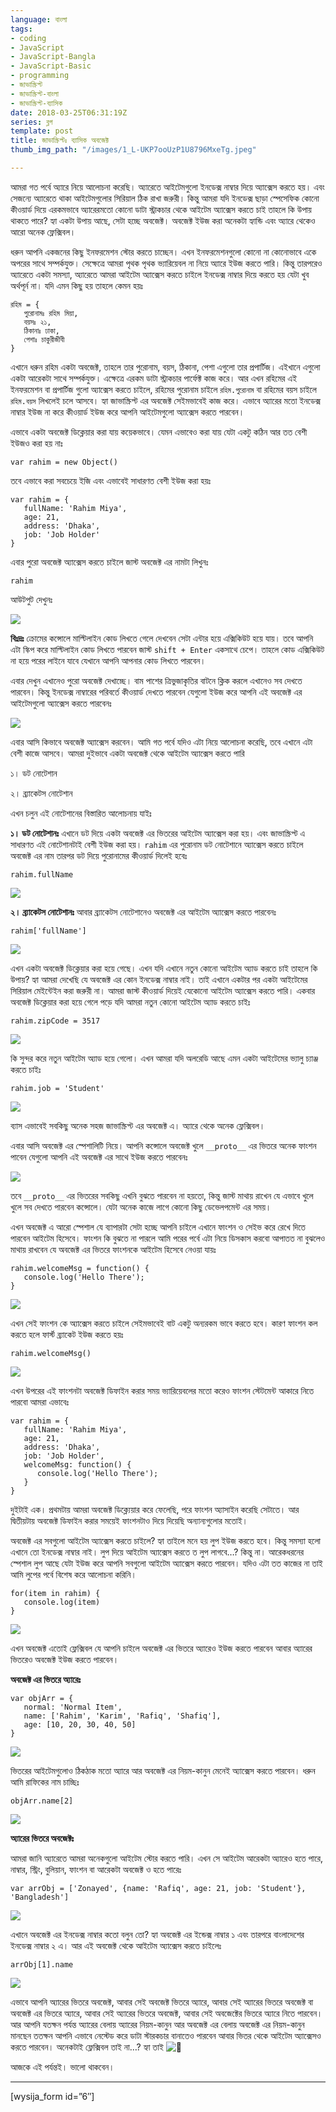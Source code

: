```yaml
---
language: বাংলা
tags:
- coding
- JavaScript
- JavaScript-Bangla
- JavaScript-Basic
- programming
- জাভাস্ক্রিপ্ট
- জাভাস্ক্রিপ্ট-বাংলা
- জাভাস্ক্রিপ্ট-ব্যাসিক
date: 2018-03-25T06:31:19Z
series: ব্লগ
template: post
title: জাভাস্ক্রিপ্টঃ ব্যাসিক অবজেক্ট
thumb_img_path: "/images/1_L-UKP7ooUzP1U8796MxeTg.jpeg"

---
```

আমরা গত পর্বে অ্যারে নিয়ে আলোচনা করেছি। অ্যারেতে আইটেমগুলো ইনডেক্স নাম্বার দিয়ে অ্যাক্সেস করতে হয়। এবং সেজন্যে অ্যারেতে থাকা আইটেমগুলোর সিরিয়াল ঠিক রাখা জরুরী। কিন্তু আমরা যদি ইনডেক্স ছাড়া স্পেসেফিক কোনো কীওয়ার্ড দিয়ে এরকমভাবে অ্যারেরমতো কোনো ডাটা স্ট্রাকচার থেকে আইটেম অ্যাক্সেস করতে চাই তাহলে কি উপায় থাকতে পারে? হ্যা একটা উপায় আছে, সেটা হচ্ছে অবজেক্ট। অবজেক্ট ইউজ করা অনেকটা হ্যান্ডি এবং অ্যারে থেকেও আরো অনেক ফ্লেক্সিবল।

ধরুন আপনি একজনের কিছু ইনফরমেশন স্টোর করতে চাচ্ছেন। এখন ইনফরমেশনগুলো কোনো না কোনোভাবে একে অপরের সাথে সম্পর্কযুক্ত। সেক্ষেত্রে আমরা পৃথক পৃথক ভ্যারিয়েবল না নিয়ে অ্যারে ইউজ করতে পারি। কিন্তু তারপরেও অ্যারেতে একটা সমস্যা, অ্যারেতে আমরা আইটেম অ্যাক্সেস করতে চাইলে ইনডেক্স নাম্বার দিয়ে করতে হয় যেটা খুব অর্থপূর্ন না। যদি এমন কিছু হয় তাহলে কেমন হয়ঃ

    রহিম = {
       পুরোনামঃ রহিম মিয়া,
       বয়সঃ ২১,
       ঠিকানাঃ ঢাকা,
       পেশাঃ চাকুরীজীবী
    }

এখানে ধরুন রহিম একটা অবজেক্ট, তাহলে তার পুরোনাম, বয়স, ঠিকানা, পেশা এগুলো তার প্রপার্টিজ। এইখানে এগুলো একটা আরেকটা সাথে সম্পর্কযুক্ত। এক্ষেত্রে এরকম ডাটা স্ট্রাকচার পার্ফেক্ট কাজ করে। আর এখন রহিমের এই ইনফরমেশন বা প্রপার্টিজ গুলো অ্যাক্সেস করতে চাইলে, রহিমের পুরোনাম চাইলে `রহিম.পুরোনাম` বা রহিমের বয়স চাইলে `রহিম.বয়স` লিখলেই চলে আসবে। হ্যা জাভাস্ক্রিপ্ট এর অবজেক্ট সেইমভাবেই কাজ করে। এভাবে অ্যারের মতো ইনডেক্স নাম্বার ইউজ না করে কীওয়ার্ড ইউজ করে আপনি আইটেমগুলো অ্যাক্সেস করতে পারবেন।

এভাবে একটা অবজেক্ট ডিক্লেয়ার করা যায় কয়েকভাবে। যেমন এভাবেও করা যায় যেটা একটু কঠিন আর তত বেশী ইউজও করা হয় নাঃ

    var rahim = new Object()

তবে এভাবে করা সবচেয়ে ইজি এবং এভাবেই সাধারণত বেশী ইউজ করা হয়ঃ

    var rahim = {
       fullName: 'Rahim Miya',
       age: 21,
       address: 'Dhaka',
       job: 'Job Holder'
    }

এবার পুরো অবজেক্ট অ্যাক্সেস করতে চাইলে জাস্ট অবজেক্ট এর নামটা লিখুনঃ

    rahim

আউটপুট দেখুনঃ

![](https://cdn-images-1.medium.com/max/800/1*iAji-MsShjBhSE7Oj252vQ.png)

**বিঃদ্রঃ** ক্রোমের কন্সোলে মাল্টিলাইন কোড লিখতে গেলে দেখবেন সেটা এন্টার হয়ে এক্সিকিউট হয়ে যায়। তবে আপনি এটা স্কিপ করে মাল্টিলাইন কোড লিখতে পারবেন জাস্ট `shift + Enter` একসাথে চেপে। তাহলে কোড এক্সিকিউট না হয়ে পরের লাইনে যাবে যেখানে আপনি আপনার কোড লিখতে পারবেন।

এবার দেখুন এখানেও পুরো অবজেক্ট দেখাচ্ছে। বাম পাশের ত্রিভুজাকৃতির বাটনে ক্লিক করলে এখানেও সব দেখতে পারবেন। কিন্তু ইনডেক্স নাম্বারের পরিবর্তে কীওয়ার্ড দেখতে পারবেন যেগুলো ইউজ করে আপনি এই অবজেক্ট এর আইটেমগুলো অ্যাক্সেস করতে পারবেনঃ

![](https://cdn-images-1.medium.com/max/800/1*ohxyt2Fa5WMpsu-QSgYYNw.png)

এবার আসি কিভাবে অবজেক্ট অ্যাক্সেস করবেন। আমি গত পর্বে যদিও এটা নিয়ে আলোচনা করেছি, তবে এখানে এটা বেশী কাজে আসবে। আমরা দুইভাবে একটা অবজেক্ট থেকে আইটেম অ্যাক্সেস করতে পারি

১। ডট নোটেশান

২। ব্র্যাকেটস নোটেশান

এখন চলুন এই নোটেশানের বিস্তারিত আলোচনায় যাইঃ

**১। ডট নোটেশানঃ** এখানে ডট দিয়ে একটা অবজেক্ট এর ভিতরের আইটেম অ্যাক্সেস করা হয়। এবং জাভাস্ক্রিপ্ট এ সাধারণত এই নোটেশানটাই বেশী ইউজ করা হয়। `rahim` এর পুরোনাম ডট নোটেশানে অ্যাক্সেস করতে চাইলে অবজেক্ট এর নাম তারপর ডট দিয়ে পুরোনামের কীওয়ার্ড দিলেই হবেঃ

    rahim.fullName

![](https://cdn-images-1.medium.com/max/800/1*EcpDeduCg1ybIOwn7ksOdQ.png)

**২। ব্র্যাকেটস নোটেশানঃ** আবার ব্র্যাকেটস নোটেশানেও অবজেক্ট এর আইটেম অ্যাক্সেস করতে পারবেনঃ

    rahim['fullName']

![](https://cdn-images-1.medium.com/max/800/1*_bpvAOrFc90FcW7OfxQzQg.png)

এখন একটা অবজেক্ট ডিক্লেয়ার করা হয়ে গেছে। এখন যদি এখানে নতুন কোনো আইটেম অ্যাড করতে চাই তাহলে কি উপায়? হ্যা আমরা দেখেছি যে অবজেক্ট এর কোন ইনডেক্স নাম্বার নাই। তাই এখানে একটার পর একটা আইটেমের সিরিয়াল মেইন্টেইন করা জরুরী না। আমরা জাস্ট কীওয়ার্ড দিয়েই যেকোনো আইটেম অ্যাক্সেস করতে পারি। একবার অবজেক্ট ডিক্লেয়ার করা হয়ে গেলে পড়ে যদি আমরা নতুন কোনো আইটেম অ্যাড করতে চাইঃ

    rahim.zipCode = 3517

![](https://cdn-images-1.medium.com/max/800/1*vVtWdGPUeG5gcrLSoiEdzQ.png)

কি সুন্দর করে নতুন আইটেম অ্যাড হয়ে গেলো। এখন আমরা যদি অলরেডি আছে এমন একটা আইটেমের ভ্যালু চ্যাঞ্জ করতে চাইঃ

    rahim.job = 'Student'

![](https://cdn-images-1.medium.com/max/800/1*3QItcuXrIIIuFT6e6mkz6w.png)

ব্যাস এভাবেই সবকিছু অনেক সহজ জাভাস্ক্রিপ্ট এর অবজেক্ট এ। অ্যারে থেকে অনেক ফ্লেক্সিবল।

এবার আসি অবজেক্ট এর স্পেশালিটি নিয়ে। আপনি কন্সোলে অবজেক্ট খুলে `__proto__` এর ভিতরে অনেক ফাংশন পাবেন যেগুলো আপনি এই অবজেক্ট এর সাথে ইউজ করতে পারবেনঃ

![](https://cdn-images-1.medium.com/max/800/1*Mm-vY6ahIS9hOqaJzXczKw.png)

তবে `__proto__` এর ভিতরের সবকিছু এখনি বুঝতে পারবেন না হয়তো, কিন্তু জাস্ট মাথায় রাখেন যে এভাবে খুলে খুলে সব দেখতে পারবেন কন্সোলে। যেটা অনেক কাজে লাগে কোনো কিছু ডেভেলপমেন্ট এর সময়।

এখন অবজেক্ট এ আরো স্পেশাল যে ব্যাপারটা সেটা হচ্ছে আপনি চাইলে এখানে ফাংশন ও সেইভ করে রেখে দিতে পারবেন আইটেম হিসেবে। ফাংশন কি বুঝতে না পারলে আমি পরের পর্বে এটা নিয়ে ডিসকাস করবো আপাতত না বুঝলেও মাথায় রাখবেন যে অবজেক্ট এর ভিতরে ফাংশনকে আইটেম হিসেবে নেওয়া যায়ঃ

    rahim.welcomeMsg = function() {
       console.log('Hello There');
    }

![](https://cdn-images-1.medium.com/max/800/1*adZQ13Nf-ORx46oX5WaxEg.png)

এখন সেই ফাংশন কে অ্যাক্সেস করতে চাইলে সেইমভাবেই বাট একটু অন্যরকম ভাবে করতে হবে। কারণ ফাংশন কল করতে হলে ফার্স্ট ব্র্যাকেট ইউজ করতে হয়ঃ

    rahim.welcomeMsg()

![](https://cdn-images-1.medium.com/max/800/1*CmGQ7i0iKP1Yh3enWbQqsw.png)

এখন উপরের এই ফাংশনটা অবজেক্ট ডিফাইন করার সময় ভ্যারিয়েবলের মতো করেও ফাংশন স্টেটমেন্ট আকারে নিতে পারবো আমরা এভাবেঃ

    var rahim = {
       fullName: 'Rahim Miya',
       age: 21,
       address: 'Dhaka',
       job: 'Job Holder',
       welcomeMsg: function() {
          console.log('Hello There');
       }
    }

দুইটাই এক। প্রথমটায় আমরা অবজেক্ট ডিক্ল্যেয়ার করে ফেলেছি, পরে ফাংশন অ্যাসাইন করেছি সেটাতে। আর দ্বিতীয়টায় অবজেক্ট ডিফাইন করার সময়েই ফাংশনটাও দিয়ে দিয়েছি অন্যান্যগুলোর মতোই।

অবজেক্ট এর সবগুলো আইটেম অ্যাক্সেস করতে চাইলে? হ্যা তাইলে মনে হয় লুপ ইউজ করতে হবে। কিন্তু সমস্যা হলো এখানে তো ইনডেক্স নাম্বার নাই। লুপ দিয়ে আইটেম অ্যাক্সেস করতে ত লুপ লাগবে…? কিন্তু না। আরেকধরনের স্পেশাল লুপ আছে যেটা ইউজ করে আপনি সবগুলো আইটেম অ্যাক্সেস করতে পারবেন। যদিও এটা তত কাজের না তাই আমি লুপের পর্বে বিশেষ করে আলোচনা করিনি।

    for(item in rahim) {
       console.log(item)
    }

![](https://cdn-images-1.medium.com/max/800/1*bSgcEZ0O25fKPlYP6Q_eIg.png)

এখন অবজেক্ট এতোই ফ্লেক্সিবল যে আপনি চাইলে অবজেক্ট এর ভিতরে অ্যারেও ইউজ করতে পারবেন আবার অ্যারের ভিতরেও অবজেক্ট ইউজ করতে পারবেন।

**অবজেক্ট এর ভিতরে অ্যারেঃ**

    var objArr = {
       normal: 'Normal Item',
       name: ['Rahim', 'Karim', 'Rafiq', 'Shafiq'],
       age: [10, 20, 30, 40, 50]
    }

![](https://cdn-images-1.medium.com/max/800/1*FX0h-RSTz-mlDGUT8YQJXQ.png)

ভিতরের আইটেমগুলোও ঠিকঠাক মতো অ্যারে আর অবজেক্ট এর নিয়ম-কানুন মেনেই অ্যাক্সেস করতে পারবেন। ধরুন আমি রাফিকের নাম চাচ্ছিঃ

    objArr.name[2]

![](https://cdn-images-1.medium.com/max/800/1*1D2-Nlnka3rAMKCCbrjv5A.png)

**অ্যারের ভিতরে অবজেক্টঃ**

আমরা জানি অ্যারেতে আমরা অনেকগুলো আইটেম স্টোর করতে পারি। এখন সে আইটেম আরেকটা অ্যারেও হতে পারে, নাম্বার, স্ট্রিং, বুলিয়ান, ফাংশন বা আরেকটা অবজেক্ট ও হতে পারেঃ

    var arrObj = ['Zonayed', {name: 'Rafiq', age: 21, job: 'Student'}, 'Bangladesh']

![](https://cdn-images-1.medium.com/max/800/1*1yCQLbX7KPim121X5XUMzg.png)

এখানে অবজেক্ট এর ইনডেক্স নাম্বার কতো বলুন তো? হ্যা অবজেক্ট এর ইন্ডেক্স নাম্বার ১ এবং তারপরে বাংলাদেশের ইনডেক্স নাম্বার ২ এ। আর এই অবজেক্ট থেকে আইটেম অ্যাক্সেস করতে চাইলেঃ

    arrObj[1].name

![](https://cdn-images-1.medium.com/max/800/1*FaQ9QpVzLThzpo2pYKPFhg.png)

এভাবে আপনি অ্যারের ভিতরে অবজেক্ট, আবার সেই অবজেক্ট ভিতরে অ্যারে, আবার সেই অ্যারের ভিতরে অবজেক্ট বা অবজেক্ট এর ভিতরে অ্যারে, আবার সেই অ্যারের ভিতরে অবজেক্ট, আবার সেই অবজেক্টের ভিতরে অ্যারে নিতে পারবেন। আর আপনি যতক্ষন পর্যন্ত অ্যারের বেলায় অ্যারের নিয়ম-কানুন আর অবজেক্ট এর বেলায় অবজেক্ট এর নিয়ম-কানুন মানছেন ততক্ষন আপনি এভাবে নেস্টেড করে ডাটা স্টারকচার বানাতেও পারবেন আবার ভিতর থেকে আইটেম অ্যাক্সেসও করতে পারবেন। অনেকটাই ফ্লেক্সিবল তাই না…? হ্যা তাই ![🙂](https://s.w.org/images/core/emoji/12.0.0-1/svg/1f642.svg)

আজকে এই পর্যন্তই। ভালো থাকবেন।

***

\[wysija_form id=”6″\]